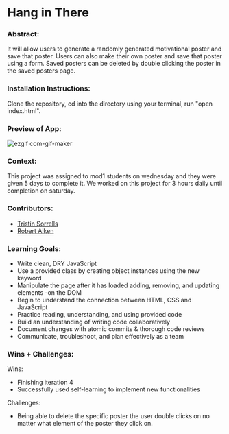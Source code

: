 
# Hang in There  

### Abstract:
It will allow users to generate a randomly generated motivational poster and save that poster. Users can also make their own poster and save that poster using a form. Saved posters can be deleted by double clicking the poster in the saved posters page.

### Installation Instructions:
Clone the repository, cd into the directory using your terminal, run "open index.html". 

### Preview of App:
![ezgif com-gif-maker](https://user-images.githubusercontent.com/113254999/197357684-15f07f1e-5d97-41b6-ad3c-876868a71007.gif)


### Context:
This project was assigned to mod1 students on wednesday and they were given 5 days to complete it. We worked on this project for 3 hours daily until completion on saturday. 

### Contributors:
- [Tristin Sorrells](https://github.com/Tristinsorrells1)
- [Robert Aiken](https://github.com/BobAiken)

### Learning Goals:
- Write clean, DRY JavaScript
- Use a provided class by creating object instances using the new keyword
- Manipulate the page after it has loaded adding, removing, and updating elements -on the DOM
- Begin to understand the connection between HTML, CSS and JavaScript
- Practice reading, understanding, and using provided code
- Build an understanding of writing code collaboratively
- Document changes with atomic commits & thorough code reviews
- Communicate, troubleshoot, and plan effectively as a team

### Wins + Challenges:
Wins:
- Finishing iteration 4
- Successfully used self-learning to implement new functionalities

Challenges:
- Being able to delete the specific poster the user double clicks on no matter what element of the poster they click on.
